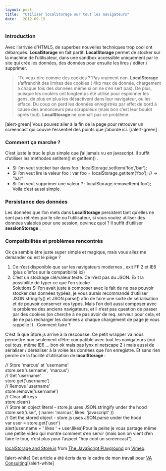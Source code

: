 ```yaml
---
layout:	post
title:	"Utiliser localStorage sur tout les navigateurs"
date:	2012-09-19
---
```


  ### Introduction

Avec l’arrivée d’HTML5, de superbes nouvelles techniques trop cool ont débarqués. **LocalStorage** en fait partit. **LocalStorage** permet de stocker sur la machine de l’utilisateur, dans une sandbox accessible uniquement par le site qui crée les données, des données pour ensuite les lires / éditer / supprimer.


> “Tu veux dire comme des cookies ?”Pas vraiment non. **LocalStorage** s’affranchit des limites des cookies ( 4kb max de donnée, chargement a chaque fois des données même si on ne s’en sert pas). De plus, puisque les cookies ont longtemps été utilisé pour espionner les gens, de plus en plus les désactivent dans leur navigateur, ou les efface. Du coup on perd les données enregistrés par effet de bord à cause des annonceurs peu scrupuleux (mais bon c’est leur boulot après tout). **LocalStorage** ne connaît pas ce problème.

[alert-green] Vous pouvez aller à la fin de la page pour retrouver un screencast qui couvre l’essentiel des points que j’aborde ici. [/alert-green]

### Comment ça marche ?

C’est juste le truc le plus simple que j’ai jamais vu en javascript. Il suffit d’utiliser les méthodes setItem() et getItem() .

* Si l’on veut stocker bar dans foo : localStorage.setItem(‘foo’,’bar’);
* Si l’on veut lire la valeur foo : var foo = localStorage.getItem(‘foo’); // -> “bar”
* Si l’on veut supprimer une valeur ? : localStorage.removeItem(‘foo’);
Voila c’est aussi simple.

### Persistance des données

Les données que l’on mets dans **LocalStorage** persistent tant qu’elles ne sont pas retirées par le site ou l’utilisateur, si vous voulez utiliser des données valables pour une session, devinez quoi ? Il suffit d’utiliser **sessionStorage** .

### Compatibilités et problèmes rencontrés

Ok ça semble être juste super simple et magique, mais vous allez me demander où est le piège ?

1. Ce n’est disponible que sur les navigateurs modernes , exit FF 2 et IE6 (plus d’infos sur la compatibilité ici)
2. C’est un stockage clé/valeur texte. Ce n’est pas du JSON. Exit la possibilité de typer ce que l’on stocke  
Solutions
Si l’on avait juste à composer avec le fait de ne pas pouvoir stocker des données typées, je vous aurais recommandé d’utiliser JSON.stringify() et JSON.parse() afin de faire une sorte de sérialisation et de pouvoir conserver vos types. Mais l’on doit aussi composer avec le problème des anciens navigateurs, et il n’est pas question de passer par des cookies (on cherche à ne pas avoir de req. serveur pour cela, et de ne pas recharger les données a chaque chargement de page je vous rappelle !) . Comment faire ?

C’est là que Store.js arrive à la rescousse. Ce petit wrapper va nous permettre non seulement d’être compatible avec tout les navigateurs (oui oui tous, même IE6 … bon ok mais pas lynx ni netscape 2 ) mais aussi de sérialiser / déréaliser à la volée les données que l’on enregistre. Et sans rien perdre de la facilité d’utilisation de **localStorage** :

// Store 'marcus' at 'username'  
store.set('username', 'marcus')  
// Get 'username'  
store.get('username')   
// Remove 'username'   
store.remove('username')   
// Clear all keys  
store.clear()   
// Store an object literal - store.js uses JSON.stringify under the hood  
store.set('user', { name: 'marcus', likes: 'javascript' })   
// Get the stored object - store.js uses JSON.parse under the hood   
var user = store.get('user')  
alert(user.name + ' likes ' + user.likes)Pour la peine je vous partage même une petite video qui montre comment s’en servir (mais bon on vient d’en faire le tour, c’est plus pour l’aspect “hey cool un screencast”).

[localStorage and Store.js](http://vimeo.com/44159609) from [The JavaScript Playground](http://vimeo.com/javascript) on [Vimeo](http://vimeo.com).

[alert-white] Cet article a été écris dans le cadre de mon travail pour [VA Consulting](http://vaconsulting.lu "Expertise PHP & Zend Framework")[/alert-white]

  